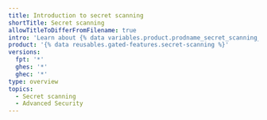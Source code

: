 ```yaml
---
title: Introduction to secret scanning
shortTitle: Secret scanning
allowTitleToDifferFromFilename: true
intro: 'Learn about {% data variables.product.prodname_secret_scanning_caps %} can keep your repositories secure by scanning them for known types of secrets, to prevent fraudulent use of secrets that were committed accidentally.'
product: '{% data reusables.gated-features.secret-scanning %}'
versions:
  fpt: '*'
  ghes: '*'
  ghec: '*'
type: overview
topics:
  - Secret scanning
  - Advanced Security
---
```

